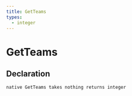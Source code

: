 ```yaml
---
title: GetTeams
types:
  - integer
---
```


# GetTeams

## Declaration

```jass
native GetTeams takes nothing returns integer
```
